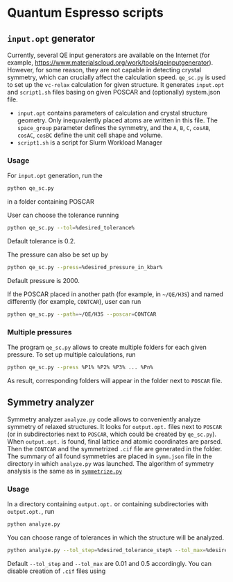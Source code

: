 # Quantum Espresso scripts

## `input.opt` generator

Currently, several QE input generators are available on the Internet (for example, https://www.materialscloud.org/work/tools/qeinputgenerator). However, for some reason, they are not capable in detecting crystal symmetry, which can crucially affect the calculation speed.
`qe_sc.py` is used to set up the `vc-relax` calculation for given structure. It generates `input.opt` and `script1.sh` files basing on given POSCAR and (optionally) system.json file. 
* `input.opt` contains parameters of calculation and crystal structure geometry. Only inequvalently placed atoms are written in this file. The `space_group` parameter defines the symmetry, and the `A`, `B`, `C`, `cosAB`, `cosAC`, `cosBC` define the unit cell shape and volume. 
* `script1.sh` is a script for Slurm Workload Manager

### Usage

For `input.opt` generation, run the 
```bash
python qe_sc.py
```
in a folder containing POSCAR

User can choose the tolerance running 
```bash
python qe_sc.py --tol=%desired_tolerance%
```
Default tolerance is 0.2.

The pressure can also be set up by
```bash
python qe_sc.py --press=%desired_pressure_in_kbar%
```
Default pressure is 2000.

If the POSCAR placed in another path (for example, in `~/QE/H3S`) and named differently (for example, `CONTCAR`), user can run
```bash
python qe_sc.py --path=~/QE/H3S --poscar=CONTCAR
```

### Multiple pressures

The program `qe_sc.py` allows to create multiple folders for each given pressure. To set up multiple calculations, run
```bash
python qe_sc.py --press %P1% %P2% %P3% ... %Pn% 
```
As result, corresponding folders will appear in the folder next to `POSCAR` file.

## Symmetry analyzer

Symmetry analyzer `analyze.py` code allows to conveniently analyze symmetry of relaxed structures. It looks for `output.opt.` files next to `POSCAR` (or in subdirectories next to `POSCAR`, which could be created by `qe_sc.py`). When `output.opt.` is found, final lattice and atomic coordinates are parsed. Then the `CONTCAR` and the symmetrized `.cif` file are generated in the folder. The summary of all found symmetries are placed in `symm.json` file in the directory in which `analyze.py` was launched.
The algorithm of symmetry analysis is the same as in [`symmetrize.py`](https://github.com/GitGreg228/cms-scripts/tree/main/vasp-scripts)

### Usage

In a directory containing `output.opt.` or containing subdirectories with `output.opt.`, run
```bash
python analyze.py
```
You can choose range of tolerances in which the structure will be analyzed.
```bash
python analyze.py --tol_step=%desired_tolerance_step% --tol_max=%desired_max_tolerance%
```
Default `--tol_step` and `--tol_max` are 0.01 and 0.5 accordingly.
You can disable creation of `.cif` files using
